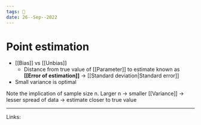 ```yaml
---
tags: 🌱
date: 26--Sep--2022
---
```


# Point estimation

- [[Bias]] vs [[Unbias]]
    - Distance from true value of [[Parameter]] to estimate known as **[[Error of estimation]]** → [[Standard deviation|Standard error]]
- Small variance is optimal

Note the implication of sample size n. Larger n → smaller [[Variance]] → lesser spread of data → estimate closer to true value

---
Links: 